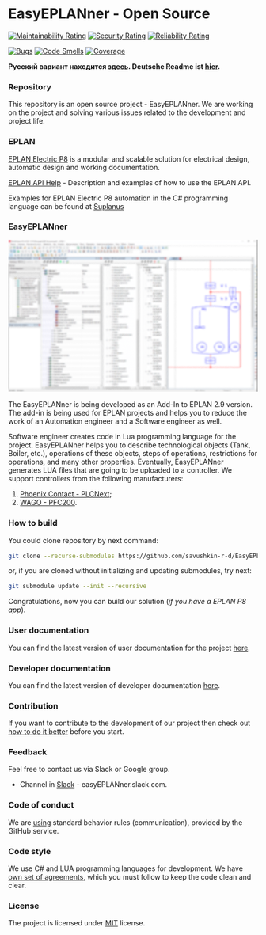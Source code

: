 
# EasyEPLANner - Open Source

[![Maintainability Rating](https://sonarcloud.io/api/project_badges/measure?project=savushkin-r-d_EasyEPLANner&metric=sqale_rating)](https://sonarcloud.io/summary/new_code?id=savushkin-r-d_EasyEPLANner)
[![Security Rating](https://sonarcloud.io/api/project_badges/measure?project=savushkin-r-d_EasyEPLANner&metric=security_rating)](https://sonarcloud.io/summary/new_code?id=savushkin-r-d_EasyEPLANner)
[![Reliability Rating](https://sonarcloud.io/api/project_badges/measure?project=savushkin-r-d_EasyEPLANner&metric=reliability_rating)](https://sonarcloud.io/summary/new_code?id=savushkin-r-d_EasyEPLANner)

[![Bugs](https://sonarcloud.io/api/project_badges/measure?project=savushkin-r-d_EasyEPLANner&metric=bugs)](https://sonarcloud.io/summary/new_code?id=savushkin-r-d_EasyEPLANner)
[![Code Smells](https://sonarcloud.io/api/project_badges/measure?project=savushkin-r-d_EasyEPLANner&metric=code_smells)](https://sonarcloud.io/summary/new_code?id=savushkin-r-d_EasyEPLANner)
[![Coverage](https://sonarcloud.io/api/project_badges/measure?project=savushkin-r-d_EasyEPLANner&metric=coverage)](https://sonarcloud.io/summary/new_code?id=savushkin-r-d_EasyEPLANner)

**Русский вариант находится [здесь](docs/ru/readme.md). Deutsche Readme ist [hier](docs/de/readme.md).**

### Repository

This repository is an open source project - EasyEPLANner.
We are working on the project and solving various issues related to the development and project life.

### EPLAN

[EPLAN Electric P8](https://www.eplan-software.com/solutions/eplan-electric-p8/) is a modular and scalable solution for electrical design, automatic design and working documentation.

[EPLAN API Help](https://www.eplan.help/en-us/Infoportal/Content/api/2023/index.html) - Description and examples of how to use the EPLAN API.

Examples for EPLAN Electric P8 automation in the C# programming language can be found at
[Suplanus](https://github.com/Suplanus)

### EasyEPLANner

<img src="docs/user_manual/images/EasyEplannerPreview.png">

The EasyEPLANner is being developed as an Add-In to EPLAN 2.9 version. The add-in is being used for EPLAN projects and helps you to reduce the work of an Automation engineer and a Software engineer as well.

Software engineer creates code in Lua programming language for the project. EasyEPLANner helps you to describe technological objects (Tank, Boiler, etc.), operations of these objects, steps of operations, restrictions for operations, and many other properties. Eventually, EasyEPLANner generates LUA files that are going to be uploaded to a controller. We support controllers from the following manufacturers:

1. [Phoenix Contact - PLCNext](https://github.com/plcnext);
2. [WAGO - PFC200](https://github.com/WAGO).

### How to build
You could clone repository by next command:  
```bash
git clone --recurse-submodules https://github.com/savushkin-r-d/EasyEPLANner.git
```

or, if you are cloned without initializing and updating submodules, try next:  
```bash
git submodule update --init --recursive
```

Congratulations, now you can build our solution (_if you have a EPLAN P8 app_).

### User documentation
You can find the latest version of user documentation for the project [here](docs/user_manual/ReadMe.md).

### Developer documentation
You can find the latest version of developer documentation [here](docs/developer_manual/ReadMe.md).

### Contribution
If you want to contribute to the development of our project then check out [how to do it better](docs/contributing.md) before you start.


### Feedback

Feel free to contact us via Slack or Google group.

* Channel in [Slack](https://slack.com) - easyEPLANner.slack.com.


### Code of conduct
We are [using](docs/CODE_OF_CONDUCT.md)
standard behavior rules (communication), provided by the GitHub service.


### Code style
We use C# and LUA programming languages for development. We have [own set of agreements](docs/codestyle.md), which you must follow to keep the code clean and clear.


### License
The project is licensed under [MIT](LICENSE.txt) license.
